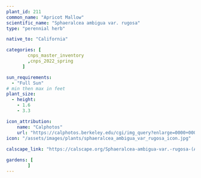 ```yaml
---
plant_id: 211 
common_name: "Apricot Mallow"
scientific_name: "Sphaeralcea ambigua var. rugosa"
type: "perennial herb"

native_to: "California"

categories: [
        cnps_master_inventory
        ,cnps_2022_spring
      ]

sun_requirements:
  - "Full Sun"
# min then max in feet
plant_size:
  - height: 
    - 1.6 
    - 3.3

icon_attribution: 
    name: "Calphotos"
    url: "https://calphotos.berkeley.edu/cgi/img_query?enlarge=0000+0000+0815+3716"
icon: "/assets/images/plants/sphaeralcea_ambigua_var_rugosa_icon.jpg"
 
calscape_link: "https://calscape.org/Sphaeralcea-ambigua-var.-rugosa-(Apricot-Mallow"

gardens: [
        ]
---
```









